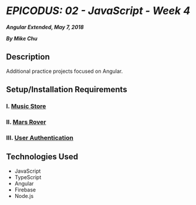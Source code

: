 # _EPICODUS: 02 - JavaScript - Week 4_

***Angular Extended, May 7, 2018***

***By Mike Chu***

## Description

Additional practice projects focused on Angular.

## Setup/Installation Requirements

### I. [Music Store](./music-store/)

### II. [Mars Rover](./mars-rover/)

### III. [User Authentication](./authentication/)

## Technologies Used

- JavaScript
- TypeScript
- Angular
- Firebase
- Node.js
